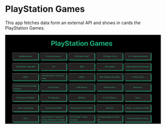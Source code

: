 # PlayStation Games

This app fetches data form an external API and shows in cards the PlayStation Games.

![screenshot](./src/assets/Screenshot%202023-05-27%20at%202.41.01%20PM.png)
